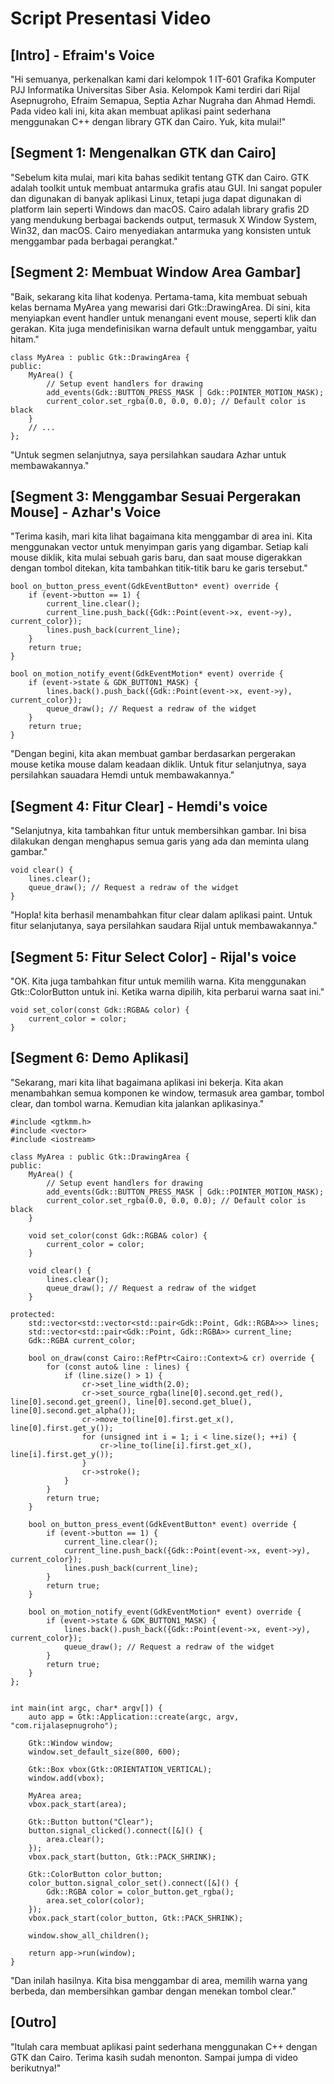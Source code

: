 # Script Presentasi Video
## [Intro] - Efraim's Voice

"Hi semuanya, perkenalkan kami dari kelompok 1 IT-601 Grafika Komputer PJJ Informatika Universitas Siber Asia. Kelompok Kami terdiri dari Rijal Asepnugroho, Efraim Semapua, Septia Azhar Nugraha dan Ahmad Hemdi. Pada video kali ini, kita akan membuat aplikasi paint sederhana menggunakan C++ dengan library GTK dan Cairo. Yuk, kita mulai!"

## [Segment 1: Mengenalkan GTK dan Cairo]

"Sebelum kita mulai, mari kita bahas sedikit tentang GTK dan Cairo. GTK adalah toolkit untuk membuat antarmuka grafis atau GUI. Ini sangat populer dan digunakan di banyak aplikasi Linux, tetapi juga dapat digunakan di platform lain seperti Windows dan macOS. Cairo adalah library grafis 2D yang mendukung berbagai backends output, termasuk X Window System, Win32, dan macOS. Cairo menyediakan antarmuka yang konsisten untuk menggambar pada berbagai perangkat."

## [Segment 2: Membuat Window Area Gambar]

"Baik, sekarang kita lihat kodenya. Pertama-tama, kita membuat sebuah kelas bernama MyArea yang mewarisi dari Gtk::DrawingArea. Di sini, kita menyiapkan event handler untuk menangani event mouse, seperti klik dan gerakan. Kita juga mendefinisikan warna default untuk menggambar, yaitu hitam."

```
class MyArea : public Gtk::DrawingArea {
public:
    MyArea() {
        // Setup event handlers for drawing
        add_events(Gdk::BUTTON_PRESS_MASK | Gdk::POINTER_MOTION_MASK);
        current_color.set_rgba(0.0, 0.0, 0.0); // Default color is black
    }
    // ...
};
```
"Untuk segmen selanjutnya, saya persilahkan saudara Azhar untuk membawakannya."

## [Segment 3: Menggambar Sesuai Pergerakan Mouse] - Azhar's Voice

"Terima kasih, mari kita lihat bagaimana kita menggambar di area ini. Kita menggunakan vector untuk menyimpan garis yang digambar. Setiap kali mouse diklik, kita mulai sebuah garis baru, dan saat mouse digerakkan dengan tombol ditekan, kita tambahkan titik-titik baru ke garis tersebut."

```
bool on_button_press_event(GdkEventButton* event) override {
    if (event->button == 1) {
        current_line.clear();
        current_line.push_back({Gdk::Point(event->x, event->y), current_color});
        lines.push_back(current_line);
    }
    return true;
}

bool on_motion_notify_event(GdkEventMotion* event) override {
    if (event->state & GDK_BUTTON1_MASK) {
        lines.back().push_back({Gdk::Point(event->x, event->y), current_color});
        queue_draw(); // Request a redraw of the widget
    }
    return true;
}
```

"Dengan begini, kita akan membuat gambar berdasarkan pergerakan mouse ketika mouse dalam keadaan diklik. Untuk fitur selanjutnya, saya persilahkan sauadara Hemdi untuk membawakannya."

## [Segment 4: Fitur Clear] - Hemdi's voice

"Selanjutnya, kita tambahkan fitur untuk membersihkan gambar. Ini bisa dilakukan dengan menghapus semua garis yang ada dan meminta ulang gambar."

```
void clear() {
    lines.clear();
    queue_draw(); // Request a redraw of the widget
}
```

"Hopla! kita berhasil menambahkan fitur clear dalam aplikasi paint. Untuk fitur selanjutanya, saya persilahkan saudara Rijal untuk membawakannya."

## [Segment 5: Fitur Select Color] - Rijal's voice

"OK. Kita juga tambahkan fitur untuk memilih warna. Kita menggunakan Gtk::ColorButton untuk ini. Ketika warna dipilih, kita perbarui warna saat ini."

```
void set_color(const Gdk::RGBA& color) {
    current_color = color;
}
```

## [Segment 6: Demo Aplikasi]

"Sekarang, mari kita lihat bagaimana aplikasi ini bekerja. Kita akan menambahkan semua komponen ke window, termasuk area gambar, tombol clear, dan tombol warna. Kemudian kita jalankan aplikasinya."

```
#include <gtkmm.h>
#include <vector>
#include <iostream>

class MyArea : public Gtk::DrawingArea {
public:
    MyArea() {
        // Setup event handlers for drawing
        add_events(Gdk::BUTTON_PRESS_MASK | Gdk::POINTER_MOTION_MASK);
        current_color.set_rgba(0.0, 0.0, 0.0); // Default color is black
    }

    void set_color(const Gdk::RGBA& color) {
        current_color = color;
    }

    void clear() {
        lines.clear();
        queue_draw(); // Request a redraw of the widget
    }

protected:
    std::vector<std::vector<std::pair<Gdk::Point, Gdk::RGBA>>> lines;
    std::vector<std::pair<Gdk::Point, Gdk::RGBA>> current_line;
    Gdk::RGBA current_color;

    bool on_draw(const Cairo::RefPtr<Cairo::Context>& cr) override {
        for (const auto& line : lines) {
            if (line.size() > 1) {
                cr->set_line_width(2.0);
                cr->set_source_rgba(line[0].second.get_red(), line[0].second.get_green(), line[0].second.get_blue(), line[0].second.get_alpha());
                cr->move_to(line[0].first.get_x(), line[0].first.get_y());
                for (unsigned int i = 1; i < line.size(); ++i) {
                    cr->line_to(line[i].first.get_x(), line[i].first.get_y());
                }
                cr->stroke();
            }
        }
        return true;
    }

    bool on_button_press_event(GdkEventButton* event) override {
        if (event->button == 1) {
            current_line.clear();
            current_line.push_back({Gdk::Point(event->x, event->y), current_color});
            lines.push_back(current_line);
        }
        return true;
    }

    bool on_motion_notify_event(GdkEventMotion* event) override {
        if (event->state & GDK_BUTTON1_MASK) {
            lines.back().push_back({Gdk::Point(event->x, event->y), current_color});
            queue_draw(); // Request a redraw of the widget
        }
        return true;
    }
};


int main(int argc, char* argv[]) {
    auto app = Gtk::Application::create(argc, argv, "com.rijalasepnugroho");

    Gtk::Window window;
    window.set_default_size(800, 600);

    Gtk::Box vbox(Gtk::ORIENTATION_VERTICAL);
    window.add(vbox);

    MyArea area;
    vbox.pack_start(area);

    Gtk::Button button("Clear");
    button.signal_clicked().connect([&]() {
        area.clear();
    });
    vbox.pack_start(button, Gtk::PACK_SHRINK);

    Gtk::ColorButton color_button;
    color_button.signal_color_set().connect([&]() {
        Gdk::RGBA color = color_button.get_rgba();
        area.set_color(color);
    });
    vbox.pack_start(color_button, Gtk::PACK_SHRINK);

    window.show_all_children();

    return app->run(window);
}

```

"Dan inilah hasilnya. Kita bisa menggambar di area, memilih warna yang berbeda, dan membersihkan gambar dengan menekan tombol clear."

## [Outro]

"Itulah cara membuat aplikasi paint sederhana menggunakan C++ dengan GTK dan Cairo. Terima kasih sudah menonton. Sampai jumpa di video berikutnya!"
